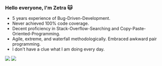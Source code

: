 ### Hello everyone, I'm Zetra :cat:

- 5 years experience of Bug-Driven-Development.
- Never achieved 100% code coverage.
- Decent proficiency in Stack-Overflow-Searching and Copy-Paste-Oriented-Programming.
- Agile, extreme, and waterfall methodologically. Embraced awkward pair programming.
- I don't have a clue what I am doing every day.

![](https://github-readme-stats.vercel.app/api?username=zetbaitsu&show_icons=true&count_private=true&line_height=40)
![](https://github-readme-stats.vercel.app/api/top-langs/?username=zetbaitsu&hide=html)
